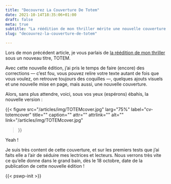 ```yaml
---
title: "Decouvrez La Couverture De Totem"
date: 2021-10-14T18:35:06+01:00
draft: false
meta: true
subtitle: "La réédition de mon thriller mérite une nouvelle couverture."
slug: "decouvrez-la-couverture-de-totem"

---
```




Lors de mon précédent article, je vous parlais de [la réédition de mon thriller](articles/la-douzieme-victime-nouvelle-edition/) sous un nouveau titre, TOTEM.

Avec cette nouvelle édition, j’ai pris le temps de faire (encore) des corrections — c’est fou, vous pouvez relire votre texte autant de fois que vous voulez, on retrouve toujours des coquilles —, quelques ajouts visuels et une nouvelle mise en page, mais aussi, une nouvelle couverture.

Alors, sans plus attendre, voici, sous vos yeux (espérons) ébahis, la nouvelle version :  

{{< figure
  src="/articles/img/TOTEMcover.jpg"
  larg="75%"
  label="cv-totemcover"
  title=""
  caption=""
  attr=""
  attrlink=""
  alt=""
  link="/articles/img/TOTEMcover.jpg"
 >}}

Yeah !

Je suis très content de cette couverture, et sur les premiers tests que j’ai faits elle a l’air de séduire mes lectrices et lecteurs. Nous verrons très vite ce qu’elle donne dans le grand bain, dès le 18 octobre, date de la publication de cette nouvelle édition !

{{< pswp-init >}}